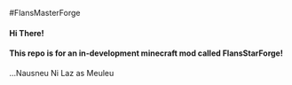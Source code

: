 #FlansMasterForge

#### Hi There!
#### This repo is for an in-development minecraft mod called FlansStarForge!

...Nausneu Ni Laz as Meuleu

